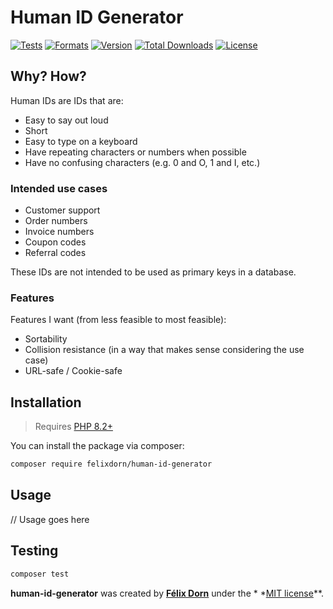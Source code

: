 # Human ID Generator

[![Tests](https://github.com/felixdorn/human-id-generator/actions/workflows/tests.yml/badge.svg?branch=main)](https://github.com/felixdorn/human-id-generator/actions/workflows/tests.yml)
[![Formats](https://github.com/felixdorn/human-id-generator/actions/workflows/formats.yml/badge.svg?branch=main)](https://github.com/felixdorn/human-id-generator/actions/workflows/formats.yml)
[![Version](https://poser.pugx.org/felixdorn/human-id-generator/version)](//packagist.org/packages/felixdorn/human-id-generator)
[![Total Downloads](https://poser.pugx.org/felixdorn/human-id-generator/downloads)](//packagist.org/packages/felixdorn/human-id-generator)
[![License](https://poser.pugx.org/felixdorn/human-id-generator/license)](//packagist.org/packages/felixdorn/human-id-generator)

## Why? How?

Human IDs are IDs that are:

* Easy to say out loud
* Short
* Easy to type on a keyboard
* Have repeating characters or numbers when possible
* Have no confusing characters (e.g. 0 and O, 1 and I, etc.)

### Intended use cases

* Customer support
* Order numbers
* Invoice numbers
* Coupon codes
* Referral codes

These IDs are not intended to be used as primary keys in a database.

### Features

Features I want (from less feasible to most feasible):
* Sortability
* Collision resistance (in a way that makes sense considering the use case)
* URL-safe / Cookie-safe

## Installation

> Requires [PHP 8.2+](https://php.net/releases)

You can install the package via composer:

```bash
composer require felixdorn/human-id-generator
```

## Usage

// Usage goes here

## Testing

```bash
composer test
```

**human-id-generator** was created by **[Félix Dorn](https://felixdorn.fr)** under the *
*[MIT license](https://opensource.org/licenses/MIT)**.

